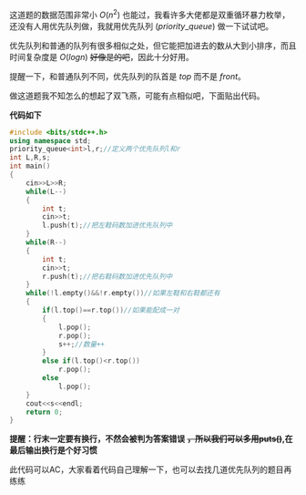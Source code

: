 这道题的数据范围非常小 $O(n^2)$ 也能过，我看许多大佬都是双重循环暴力枚举，还没有人用优先队列做，我就用优先队列 $(priority\_queue)$ 做一下试试吧。

优先队列和普通的队列有很多相似之处，但它能把加进去的数从大到小排序，而且时间复杂度是 $O(logn)$ ~~好像是的吧~~，因此十分好用。

提醒一下，和普通队列不同，优先队列的队首是 $top$ 而不是 $front$。

做这道题我不知怎么的想起了双飞燕，可能有点相似吧，下面贴出代码。

**代码如下**

```cpp
#include <bits/stdc++.h>
using namespace std; 
priority_queue<int>l,r;//定义两个优先队列l和r
int L,R,s;
int main()
{
	cin>>L>>R;
	while(L--)
	{
		int t;
		cin>>t;
		l.push(t);//把左鞋码数加进优先队列中
	}
	while(R--)
	{
		int t;
		cin>>t;
		r.push(t);//把右鞋码数加进优先队列中
	}
	while(!l.empty()&&!r.empty())//如果左鞋和右鞋都还有
	{
		if(l.top()==r.top())//如果能配成一对
		{
			l.pop();
			r.pop();
			s++;//数量++
		}
		else if(l.top()<r.top())
			r.pop();
		else
			l.pop();
	}
	cout<<s<<endl;
	return 0;
}
```
**提醒：行末一定要有换行，不然会被判为答案错误** **~~，所以我们可以多用puts()~~,在最后输出换行是个好习惯**

此代码可以AC，大家看着代码自己理解一下，也可以去找几道优先队列的题目再练练